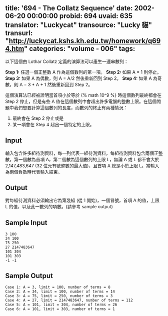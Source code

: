 title: '694 - The Collatz Sequence'
date: 2002-06-20 00:00:00
probid: 694
uvaid: 635
translator: "Luckycat"
transource: "Lucky 貓"
transurl: "http://luckycat.kshs.kh.edu.tw/homework/q694.htm"
categories: "volume - 006"
tags:
---

以下這個由 Lothar Collatz 定義的演算法可以產生一連串數列：

**Step 1:**
	任選一個正整數 A 作為這個數列的第一項。
**Step 2:**
	如果 A = 1 則停止。
**Step 3:**
	如果 A 為偶數，則 A = A/2 然後重新回到 Step 2。
**Step 4:**
	如果 A 為奇數，則 A = 3 \* A + 1 然後重新回到 Step 2。

這個演算法已經被證明當首項小於等於 {% math 10^9 %} 時這個數列最終都會在 Step 2 停止，但是有些 A 值在這個數列中會超出許多電腦的整數上限。在這個問題中我們想要計算這個數列的長度，而數列的終止有兩種情況：

1. 最終會在 Step 2 停止或是
2. 某一項會在 Step 4 超出一個特定的上限。

## Input ##

輸入包含許多組待測資料，每一列代表一組待測資料，每組待測資料包含兩個正整數，第一個數為首項 A，第二個數為這個數列的上限 L，無論 A 或 L 都不會大於 2,147,483,647 (32 位元有號整數的最大值)，且首項 A 總是小於上限 L。當輸入為兩個負數時代表輸入結束。

## Output ##

對每組待測資料必須輸出它為第幾組 (從 1 開始)，一個冒號，首項 A 的值，上限 L 的值，以及此一數列的項數。(請參考 sample output)

## Sample Input ##

	3 100
	34 100
	75 250
	27 2147483647
	101 304
	101 303
	-1 -1

## Sample Output ##

	Case 1: A = 3, limit = 100, number of terms = 8
	Case 2: A = 34, limit = 100, number of terms = 14
	Case 3: A = 75, limit = 250, number of terms = 3
	Case 4: A = 27, limit = 2147483647, number of terms = 112
	Case 5: A = 101, limit = 304, number of terms = 26
	Case 6: A = 101, limit = 303, number of terms = 1